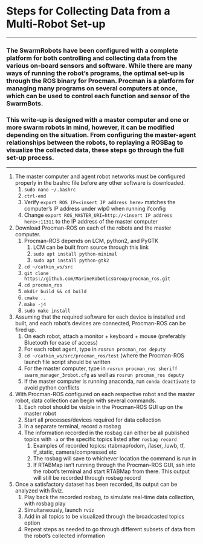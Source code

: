 # Steps for Collecting Data from a Multi-Robot Set-up
---
### The SwarmRobots have been configured with a complete platform for both controlling and collecting data from the various on-board sensors and software. While there are many ways of running the robot’s programs, the optimal set-up is through the ROS binary for Procman. Procman is a platform for managing many programs on several computers at once, which can be used to control each function and sensor of the SwarmBots. 

### This write-up is designed with a master computer and one or more swarm robots in mind, however, it can be modified depending on the situation. From configuring the master-agent relationships between the robots, to replaying a ROSBag to visualize the collected data, these steps go through the full set-up process.
---
1. The master computer and agent robot networks must be configured properly in the bashrc file before any other software is downloaded.
    1. `sudo nano ~/.bashrc`
    2. `ctrl-end`
    3. Verify `export ROS_IP=<insert IP address here>` matches the computer’s IP address under wlp0 when running ifconfig
    4. Change `export ROS_MASTER_URI=http://<insert IP address here>:11311` to the IP address of the master computer
2. Download Procman-ROS on each of the robots and the master computer.
    1. Procman-ROS depends on LCM, python2, and PyGTK
        1. LCM can be built from source through this link
        2. `sudo apt install python-minimal`
        3. `sudo apt install python-gtk2`
    2. `cd ~/catkin_ws/src`
    3. `git clone https://github.com/MarineRoboticsGroup/procman_ros.git`
    4. `cd procman_ros`
    5. `mkdir build && cd build`
    6. `cmake ..`
    7. `make -j4`
    8. `sudo make install`
3. Assuming that the required software for each device is installed and built, and each robot’s devices are connected, Procman-ROS can be fired up.
    1. On each robot, attach a monitor + keyboard + mouse (preferably Bluetooth for ease of access)
    2. For each robot agent, type in `rosrun procman_ros deputy`
    3. `cd ~/catkin_ws/src/procman_ros/test` (where the Procman-ROS launch file script should be written
    4. For the master computer, type in `rosrun procman_ros sheriff swarm_manager_3robot.cfg` as well as `rosrun procman_ros deputy`
    5. If the master computer is running anaconda, run `conda deactivate` to avoid python conflicts
4. With Procman-ROS configured on each respective robot and the master robot, data collection can begin with several commands.
    1. Each robot should be visible in the Procman-ROS GUI up on the master robot
    2. Start all processes/devices required for data collection
    3. In a separate terminal, record a rosbag
    4. The information recorded in the rosbag can either be all published topics with `-a` or the specific topics listed after `rosbag record`
        1. Examples of recorded topics: rtabmap/odom, <robot name>/laser, <robot name>/uwb, tf, tf_static, camera/compressed etc
        2. The rosbag will save to whichever location the command is run in
        3. If RTABMap isn’t running through the Procman-ROS GUI, ssh into the robot’s terminal and start RTABMap from there. This output will still be recorded through rosbag record
4. Once a satisfactory dataset has been recorded, its output can be analyzed with Rviz. 
    1. Play back the recorded rosbag, to simulate real-time data collection, with rosbag play <name of recorded rosbag>
    2. Simultaneously, launch `rviz`
    3. Add in all topics to be visualized through the broadcasted topics option
    4. Repeat steps as needed to go through different subsets of data from the robot’s collected information
